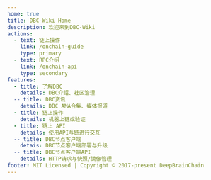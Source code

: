 ```yaml
---
home: true
title: DBC-Wiki Home
description: 欢迎来到DBC-Wiki
actions:
  - text: 链上操作
    link: /onchain-guide
    type: primary
  - text: RPC介绍
    link: /onchain-api
    type: secondary
features:
  - title: 了解DBC
    details: DBC介绍、社区治理
  -- title: DBC资讯
    details: DBC AMA合集、媒体报道
  - title: 链上操作
    details: 机器上链或验证
  - title: 链上 API
    details: 使用API与链进行交互
  -- title: DBC节点客户端
    detais: DBC节点客户端部署与升级
  -- title: DBC节点客户端API
    details: HTTP请求与快照/镜像管理
footer: MIT Licensed | Copyright © 2017-present DeepBrainChain
---
```

